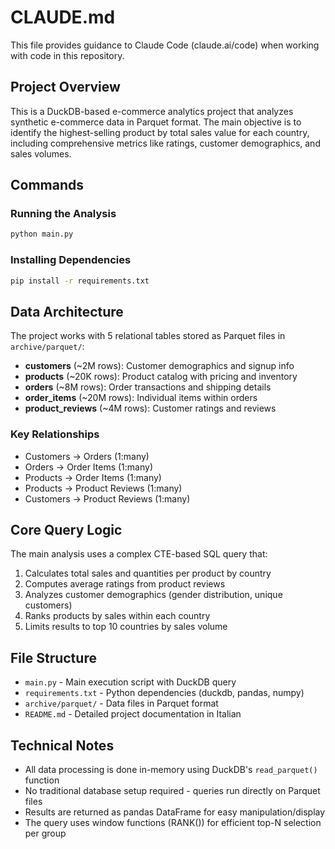 # CLAUDE.md

This file provides guidance to Claude Code (claude.ai/code) when working with code in this repository.

## Project Overview

This is a DuckDB-based e-commerce analytics project that analyzes synthetic e-commerce data in Parquet format. The main objective is to identify the highest-selling product by total sales value for each country, including comprehensive metrics like ratings, customer demographics, and sales volumes.

## Commands

### Running the Analysis
```bash
python main.py
```

### Installing Dependencies
```bash
pip install -r requirements.txt
```

## Data Architecture

The project works with 5 relational tables stored as Parquet files in `archive/parquet/`:

- **customers** (~2M rows): Customer demographics and signup info
- **products** (~20K rows): Product catalog with pricing and inventory
- **orders** (~8M rows): Order transactions and shipping details
- **order_items** (~20M rows): Individual items within orders
- **product_reviews** (~4M rows): Customer ratings and reviews

### Key Relationships
- Customers → Orders (1:many)
- Orders → Order Items (1:many) 
- Products → Order Items (1:many)
- Products → Product Reviews (1:many)
- Customers → Product Reviews (1:many)

## Core Query Logic

The main analysis uses a complex CTE-based SQL query that:
1. Calculates total sales and quantities per product by country
2. Computes average ratings from product reviews
3. Analyzes customer demographics (gender distribution, unique customers)
4. Ranks products by sales within each country
5. Limits results to top 10 countries by sales volume

## File Structure

- `main.py` - Main execution script with DuckDB query
- `requirements.txt` - Python dependencies (duckdb, pandas, numpy)
- `archive/parquet/` - Data files in Parquet format
- `README.md` - Detailed project documentation in Italian

## Technical Notes

- All data processing is done in-memory using DuckDB's `read_parquet()` function
- No traditional database setup required - queries run directly on Parquet files
- Results are returned as pandas DataFrame for easy manipulation/display
- The query uses window functions (RANK()) for efficient top-N selection per group